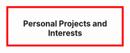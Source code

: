 <div align="center" style="width: 60%;border: 5px solid red;">
<h2>Personal Projects and Interests</h2>
  
</div>
